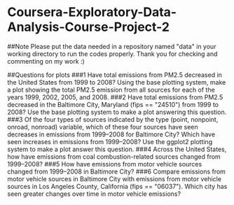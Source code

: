 # Coursera-Exploratory-Data-Analysis-Course-Project-2

##Note
Please put the data needed in a repository named "data" in your working directory to run the codes properly.
Thank you for checking and commenting on my work :)

##Questions for plots
###1	Have total emissions from PM2.5 decreased in the United States from 1999 to 2008? Using the base plotting system, make a plot showing the total PM2.5 emission from all sources for each of the years 1999, 2002, 2005, and 2008.
###2	Have total emissions from PM2.5 decreased in the Baltimore City, Maryland (fips == "24510") from 1999 to 2008? Use the base plotting system to make a plot answering this question.
###3	Of the four types of sources indicated by the type (point, nonpoint, onroad, nonroad) variable, which of these four sources have seen decreases in emissions from 1999–2008 for Baltimore City? Which have seen increases in emissions from 1999–2008? Use the ggplot2 plotting system to make a plot answer this question.
###4	Across the United States, how have emissions from coal combustion-related sources changed from 1999–2008?
###5	How have emissions from motor vehicle sources changed from 1999–2008 in Baltimore City? 
###6	Compare emissions from motor vehicle sources in Baltimore City with emissions from motor vehicle sources in Los Angeles County, California (fips == "06037"). Which city has seen greater changes over time in motor vehicle emissions?
